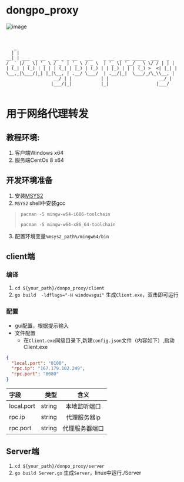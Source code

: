 # dongpo_proxy
![image](https://img.shields.io/badge/golang-1.13.4-green)
                                                                                                                          
   ```                                                                                                                       
                                                                                                                          

      _                                                           
     | |                                                          
   __| | ___  _ __   __ _ _ __   ___    _ __  _ __ _____  ___   _ 
  / _` |/ _ \| '_ \ / _` | '_ \ / _ \  | '_ \| '__/ _ \ \/ / | | |
 | (_| | (_) | | | | (_| | |_) | (_) | | |_) | | | (_) >  <| |_| |
  \__,_|\___/|_| |_|\__, | .__/ \___/  | .__/|_|  \___/_/\_\\__, |
                     __/ | |           | |                   __/ |
                    |___/|_|           |_|                  |___/ 


```
# 用于网络代理转发

## 教程环境:
1. 客户端Windows x64
2. 服务端CentOs 8 x64

## 开发环境准备
1. 安装[MSYS2](http://www.msys2.org/)
2.  `MSYS2` shell中安装gcc
> `pacman -S mingw-w64-i686-toolchain`
>
> `pacman -S mingw-w64-x86_64-toolchain`
>
3. 配置环境变量`%msys2_path%/mingw64/bin`
## client端
### 编译
  1. `cd ${your_path}/donpo_proxy/client`
  2. `go build  -ldflags="-H windowsgui"` 生成`Client.exe`，双击即可运行
### 配置
  + gui配置，根据提示输入
  + 文件配置
    + 在`Client.exe`同级目录下,新建`config.json`文件（内容如下）,启动Client.exe
    
    
```json
{
  "local.port": "8100",
  "rpc.ip": "167.179.102.249",
  "rpc.port": "8080"
}
```
        
 |  字段 | 类型 |  含义 |
 |:-----|-----:|:-----:|
 |local.port |  string  |   本地监听端口  |
 |rpc.ip  |  string  |   代理服务器ip  |
 |rpc.port |  string  |   代理服务器端口  |

## Server端
  1. `cd ${your_path}/donpo_proxy/server`
  2. `go build Server.go` 生成`Server`，linux中运行./Server
